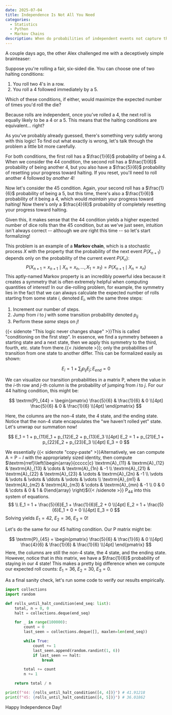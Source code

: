 ```yaml
---
date: 2025-07-04
title: Independence Is Not All You Need
categories:
  - Statistics
  - Python
  - Markov Chains
description: When do probabilities of independent events not capture the full story?
---
```

A couple days ago, the other Alex challenged me with a deceptively simple brainteaser: 

Suppose you're rolling a fair, six-sided die. You can choose one of two halting conditions:

1. You roll two $4$'s in a row.
2. You roll a $4$ followed immediately by a $5$.

Which of these conditions, if either, would maximize the expected number of times you'd roll the die?

Because rolls are independent, once you’ve rolled a $4$, the next roll is equally likely to be a $4$ or a $5$. This means that the halting conditions are equivalent... right?

As you've probably already guessed, there's something very subtly wrong with this logic! To find out what exactly is wrong, let's talk through the problem a little bit more carefully.

For both conditions, the first roll has a $\frac{1}{6}$ probability of being a $4$. When we consider the $44$ condition, the second roll has a $\frac{1}{6}$ probability of being another $4$, but you also have a $\frac{5}{6}$ probability of resetting your progress toward halting. If you reset, you'll need to roll another $4$ followed by *another* $4$!

Now let's consider the $45$ condition. Again, your second roll has a $\frac{1}{6}$ probability of being a $5$, but this time, there's also a $\frac{1}{6}$ probability of it being a $4$, which would *maintain* your progress toward halting! Now there's only a $\frac{4}{6}$ probability of completely resetting your progress toward halting.

Given this, it makes sense that the $44$ condition yields a higher expected number of dice rolls than the $45$ condition, but as we've just seen, intuition isn't always correct -- although we *are* right this time -- so let's start formalizing!

This problem is an example of a **Markov chain**, which is a stochastic process $X$ with the property that the probability of the next event $P(X_{n+1})$ depends only on the probability of the current event $P(X_{n})$:
$$
P(X_{n+1} = x_{n+1} \mid X_n=x_n, \, ... , X_1=x_1) = P(X_{n+1} \mid X_n=x_n)
$$
This aptly-named Markov property is an incredibly powerful idea because it creates a symmetry that is often extremely helpful when computing quantities of interest! In our die-rolling problem, for example, the symmetry lies in the fact that we can always calculate the expected number of rolls starting from some state $i$, denoted $E_i$, with the same three steps:

1. Increment our number of steps.
2. Jump from $i$ to $j$ with some transition probability denoted $p_{ij}$
3. Perform these *same* steps on $j$!

{{< sidenote "This logic never changes shape" >}}This is called "conditioning on the first step". In essence, we find a symmetry between a starting state and a next state, then we apply this symmetry to the third, fourth, etc. state from there.{{< /sidenote >}}; only the probabilities of transition from one state to another differ. This can be formalized easily as shown:

$$
E_i = 1 + \sum_{j}{p_{ij}E_j}; \, E_{end} = 0
$$

We can visualize our transition probabilities in a matrix $\textrm{P}$, where the value in the $i$-th row and $j$-th column is the probability of jumping from $i$ to $j$. For our $44$ halting condition, this might be:

$$
\textrm{P}_{44} = \begin{pmatrix}
\frac{5}{6} & \frac{1}{6} & 0 \\[4pt]
\frac{5}{6} & 0 & \frac{1}{6} \\[4pt]
\end{pmatrix}
$$

Here, the columns are the non-$4$ state, the $4$ state, and the ending state. Notice that the non-$4$ state encapsulates the "we haven't rolled yet" state. Let's unwrap our summation now!

$$
E_1 = 1 + p_{11}E_1 + p_{12}E_2 + p_{13}E_3
\\[4pt]
E_2 = 1 + p_{21}E_1 + p_{22}E_2 + p_{23}E_3
\\[4pt]
E_3 = 0
$$

We essentially {{< sidenote "copy-paste" >}}Alternatively, we can compute $\textrm{A} = \textrm{P} - I$ with the appropriately sized identity, then compute $\textrm{rref}\left(\begin{array}{ccccc|c} \textrm{A}_{11} & \textrm{A}_{12} & \textrm{A}_{13} & \cdots & \textrm{A}_{1n} & -1 \\ \textrm{A}_{21} & \textrm{A}_{22} & \textrm{A}_{23} & \cdots & \textrm{A}_{2n} & -1 \\ \vdots & \vdots & \vdots & \ddots & \vdots & \vdots \\ \textrm{A}_{m1} & \textrm{A}_{m2} & \textrm{A}_{m3} & \cdots & \textrm{A}_{mn} & -1 \\ 0 & 0 & \cdots & 0 & 1 & 0\end{array} \right)${{< /sidenote >}}  $\textrm{P}_{44}$ into this system of equations.
$$
\\
E_1 = 1 + \frac{5}{6}E_1 + \frac{1}{6}E_2 + 0
\\[4pt]
E_2 = 1 + \frac{5}{6}E_1 + 0 + 0
\\[4pt]
E_3 = 0
$$
Solving yields $E_1 = 42$, $E_2 = 36$, $E_3 = 0$! 

Let's do the same for our $45$ halting condition. Our $\textrm{P}$ matrix might be:

$$
\textrm{P}_{45} = \begin{pmatrix}
\frac{5}{6} & \frac{1}{6} & 0 \\[4pt]
\frac{4}{6} & \frac{1}{6} & \frac{1}{6} \\[4pt]
\end{pmatrix}
$$
Here, the columns are still the non-$4$ state, the $4$ state, and the ending state. However, notice that in *this* matrix, we have a $\frac{1}{6}$ probability of staying in our $4$ state! This makes a pretty big difference when we compute our expected roll counts: $E_1 = 36$, $E_2 = 30$, $E_3 = 0$.

As a final sanity check, let's run some code to verify our results empirically.

```python
import collections
import random

def rolls_until_halt_condition(end_seq: list):
    total, n = 0, 0
    halt = collections.deque(end_seq)

    for _ in range(100000):
        count = 0
        last_seen = collections.deque([], maxlen=len(end_seq))

        while True:
            count += 1
            last_seen.append(random.randint(1, 6))
            if last_seen == halt:
                break

        total += count
        n += 1

    return total / n

print(f"44: {rolls_until_halt_condition([4, 4])}") # 41.91218
print(f"45: {rolls_until_halt_condition([4, 5])}") # 36.01862
```

Happy Independence Day!